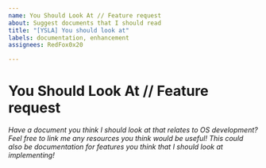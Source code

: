 ```yaml
---
name: You Should Look At // Feature request
about: Suggest documents that I should read
title: "[YSLA] You should look at"
labels: documentation, enhancement
assignees: RedFox0x20

---
```


# You Should Look At // Feature request
*Have a document you think I should look at that relates to OS development? Feel free to link me any resources you think would be useful! This could also be documentation for features you think that I should look at implementing!*
